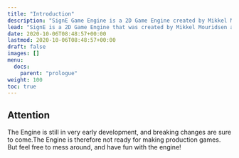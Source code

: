 ```yaml
---
title: "Introduction"
description: "SignE Game Engine is a 2D Game Engine created by Mikkel Mouridsen as a hobby project."
lead: "SignE is a 2D Game Engine that was created by Mikkel Mouridsen as a hobby project."
date: 2020-10-06T08:48:57+00:00
lastmod: 2020-10-06T08:48:57+00:00
draft: false
images: []
menu:
  docs:
    parent: "prologue"
weight: 100
toc: true
---
```


## Attention
The Engine is still in very early development, and breaking changes are sure to come.The Engine is therefore not ready for making production games. But feel free to mess around, and have fun with the engine!